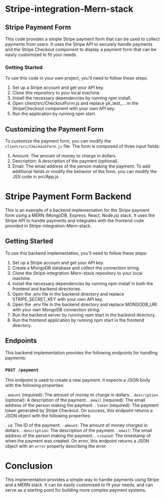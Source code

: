 # Stripe-integration-Mern-stack

## Stripe Payment Form
This code provides a simple Stripe payment form that can be used to collect payments from users. It uses the Stripe API to securely handle payments and the Stripe Checkout component to display a payment form that can be easily customized to fit your needs.

### Getting Started
To use this code in your own project, you'll need to follow these steps:

1. Set up a Stripe account and get your API key.
2. Clone this repository to your local machine.
3. Install the necessary dependencies by running npm install.
4. Open client/src/CheckoutForm.js and replace pk_test_... in the StripeCheckout component with your own API key.
5. Run the application by running npm start.
## Customizing the Payment Form
To customize the payment form, you can modify the `client/src/CheckoutForm.js` file. The form is composed of three input fields:

1. Amount: The amount of money to charge in dollars.
2. Description: A description of the payment (optional).
3. Email: The email address of the person making the payment.
To add additional fields or modify the behavior of the form, you can modify the JSX code in src/App.js

# Stripe Payment Form Backend
This is an example of a backend implementation for the Stripe payment form using a MERN (MongoDB, Express, React, Node.js) stack. It uses the Stripe API to handle payments and integrates with the frontend code provided in Stripe-integration-Mern-stack.

## Getting Started
To use this backend implementation, you'll need to follow these steps:

1. Set up a Stripe account and get your API key.
2. Create a MongoDB database and collect the connection string.
3. Clone the Stripe-integration-Mern-stack repository to your local machine.
4. Install the necessary dependencies by running npm install in both the frontend and backend directories.
5. Open the .env file in the backend directory and replace STRIPE_SECRET_KEY with your own API key.
6. Open the .env file in the backend directory and replace MONGODB_URI with your own MongoDB connection string.
7. Run the backend server by running npm start in the backend directory.
8. Run the frontend application by running npm start in the frontend directory.
## Endpoints
This backend implementation provides the following endpoints for handling payments:

### `POST /payment`
This endpoint is used to create a new payment. It expects a JSON body with the following properties:

. `amount` (required): The amount of money to charge in dollars.
. `description` (optional): A description of the payment.
. `email` (required): The email address of the person making the payment.
. `token` (required): The payment token generated by Stripe Checkout.
On success, this endpoint returns a JSON object with the following properties:

. `id`: The ID of the payment.
. `amount`: The amount of money charged in dollars.
. `description`: The description of the payment.
. `email`: The email address of the person making the payment.
. `created`: The timestamp of when the payment was created.
On error, this endpoint returns a JSON object with an `error` property describing the error.

# Conclusion

This implementation provides a simple way to handle payments using Stripe and a MERN stack. It can be easily customized to fit your needs, and can serve as a starting point for building more complex payment systems.

